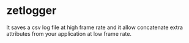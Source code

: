 # zetlogger
It saves a csv log file at high frame rate and it allow concatenate extra attributes from your application at low frame rate.
